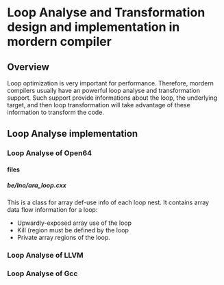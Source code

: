 # Loop Analyse and Transformation design and implementation in mordern compiler 

## Overview
  Loop optimization is very important for performance.  Therefore, mordern compilers usually have an powerful loop analyse
  and transformation support. Such support provide informations about the loop, the underlying target, and then loop
  transformation will take advantage of these information to transform the code.

## Loop Analyse implementation

### Loop Analyse of Open64

#### files

##### be/lno/ara_loop.cxx
  This is a class for array def-use info of each loop nest. It contains array data flow information for a loop:
  - Upwardly-exposed array use of the loop
  - Kill (region must be defined by the loop
  - Private array regions of the loop.


### Loop Analyse of LLVM



### Loop Analyse of Gcc

